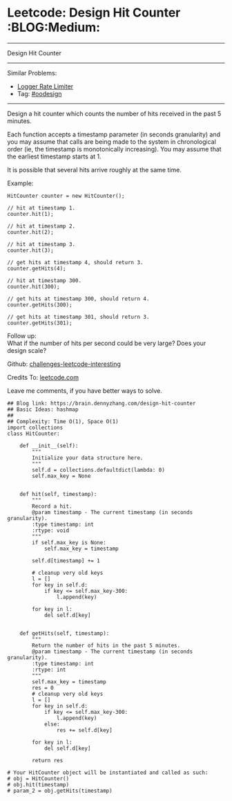 # Leetcode: Design Hit Counter     :BLOG:Medium:


---

Design Hit Counter  

---

Similar Problems:  
-   [Logger Rate Limiter](https://brain.dennyzhang.com/logger-rate-limiter)
-   Tag: [#oodesign](https://brain.dennyzhang.com/tag/oodesign)

---

Design a hit counter which counts the number of hits received in the past 5 minutes.  

Each function accepts a timestamp parameter (in seconds granularity) and you may assume that calls are being made to the system in chronological order (ie, the timestamp is monotonically increasing). You may assume that the earliest timestamp starts at 1.  

It is possible that several hits arrive roughly at the same time.  

Example:  

    HitCounter counter = new HitCounter();
    
    // hit at timestamp 1.
    counter.hit(1);
    
    // hit at timestamp 2.
    counter.hit(2);
    
    // hit at timestamp 3.
    counter.hit(3);
    
    // get hits at timestamp 4, should return 3.
    counter.getHits(4);
    
    // hit at timestamp 300.
    counter.hit(300);
    
    // get hits at timestamp 300, should return 4.
    counter.getHits(300);
    
    // get hits at timestamp 301, should return 3.
    counter.getHits(301);

Follow up:  
What if the number of hits per second could be very large? Does your design scale?  

Github: [challenges-leetcode-interesting](https://github.com/DennyZhang/challenges-leetcode-interesting/tree/master/design-hit-counter)  

Credits To: [leetcode.com](https://leetcode.com/problems/design-hit-counter/description/)  

Leave me comments, if you have better ways to solve.  

    ## Blog link: https://brain.dennyzhang.com/design-hit-counter
    ## Basic Ideas: hashmap
    ##
    ## Complexity: Time O(1), Space O(1)
    import collections
    class HitCounter:
    
        def __init__(self):
            """
            Initialize your data structure here.
            """
            self.d = collections.defaultdict(lambda: 0)
            self.max_key = None
    
    
        def hit(self, timestamp):
            """
            Record a hit.
            @param timestamp - The current timestamp (in seconds granularity).
            :type timestamp: int
            :rtype: void
            """
            if self.max_key is None:
                self.max_key = timestamp
    
            self.d[timestamp] += 1
    
            # cleanup very old keys
            l = []
            for key in self.d:
                if key <= self.max_key-300:
                    l.append(key)
    
            for key in l:
                del self.d[key]
    
    
        def getHits(self, timestamp):
            """
            Return the number of hits in the past 5 minutes.
            @param timestamp - The current timestamp (in seconds granularity).
            :type timestamp: int
            :rtype: int
            """
            self.max_key = timestamp
            res = 0
            # cleanup very old keys
            l = []
            for key in self.d:
                if key <= self.max_key-300:
                    l.append(key)
                else:
                    res += self.d[key]
    
            for key in l:
                del self.d[key]
    
            return res
    
    # Your HitCounter object will be instantiated and called as such:
    # obj = HitCounter()
    # obj.hit(timestamp)
    # param_2 = obj.getHits(timestamp)